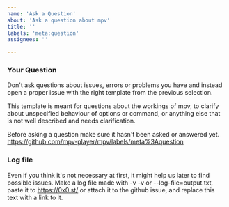 ```yaml
---
name: 'Ask a Question'
about: 'Ask a question about mpv'
title: ''
labels: 'meta:question'
assignees: ''

---
```


### Your Question

Don't ask questions about issues, errors or problems you have and instead open
a proper issue with the right template from the previous selection.

This template is meant for questions about the workings of mpv, to clarify about
unspecified behaviour of options or command, or anything else that is not well
described and needs clarification.

Before asking a question make sure it hasn't been asked or answered yet.
https://github.com/mpv-player/mpv/labels/meta%3Aquestion

### Log file

Even if you think it's not necessary at first, it might help us later to find
possible issues. Make a log file made with -v -v or --log-file=output.txt, paste
it to https://0x0.st/ or attach it to the github issue, and replace this text
with a link to it.
